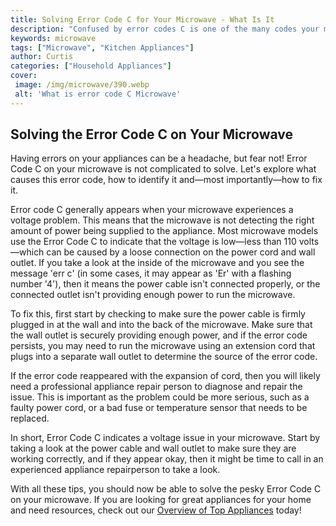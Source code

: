 ```yaml
---
title: Solving Error Code C for Your Microwave - What Is It
description: "Confused by error codes C is one of the many codes your microwave could be displaying Get the answers to what this error code means and learn how to solve it"
keywords: microwave
tags: ["Microwave", "Kitchen Appliances"]
author: Curtis
categories: ["Household Appliances"]
cover: 
 image: /img/microwave/390.webp
 alt: 'What is error code C Microwave'
---
```

## Solving the Error Code C on Your Microwave

Having errors on your appliances can be a headache, but fear not! Error Code C on your microwave is not complicated to solve. Let's explore what causes this error code, how to identify it and—most importantly—how to fix it.

Error code C generally appears when your microwave experiences a voltage problem. This means that the microwave is not detecting the right amount of power being supplied to the appliance. Most microwave models use the Error Code C to indicate that the voltage is low—less than 110 volts—which can be caused by a loose connection on the power cord and wall outlet. If you take a look at the inside of the microwave and you see the message 'err c' (in some cases, it may appear as 'Er' with a flashing number '4'), then it means the power cable isn't connected properly, or the connected outlet isn't providing enough power to run the microwave.

To fix this, first start by checking to make sure the power cable is firmly plugged in at the wall and into the back of the microwave. Make sure that the wall outlet is securely providing enough power, and if the error code persists, you may need to run the microwave using an extension cord that plugs into a separate wall outlet to determine the source of the error code.

If the error code reappeared with the expansion of cord, then you will likely need a professional appliance repair person to diagnose and repair the issue. This is important as the problem could be more serious, such as a faulty power cord, or a bad fuse or temperature sensor that needs to be replaced.

In short, Error Code C indicates a voltage issue in your microwave. Start by taking a look at the power cable and wall outlet to make sure they are working correctly, and if they appear okay, then it might be time to call in an experienced appliance repairperson to take a look.

With all these tips, you should now be able to solve the pesky Error Code C on your microwave. If you are looking for great appliances for your home and need resources, check out our [Overview of Top Appliances](./pages/appliance-overview) today!
